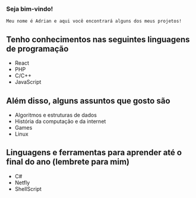 ### Seja bim-vindo!

```
Meu nome é Adrian e aqui você encontrará alguns dos meus projetos!
```
## Tenho conhecimentos nas seguintes linguagens de programação

- React
- PHP
- C/C++
- JavaScript

## Além disso, alguns assuntos que gosto são

- Algoritmos e estruturas de dados
- História da computação e da internet
- Games
- Linux

## Linguagens e ferramentas para aprender até o final do ano (lembrete para mim)

- C#
- Netfly
- ShellScript
